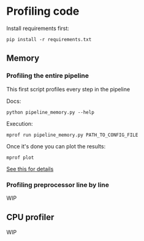 # Profiling code

Install requirements first:

```shell
pip install -r requirements.txt
```

## Memory

### Profiling the entire pipeline

This first script profiles every step in the pipeline

Docs:

```shell
python pipeline_memory.py --help
```

Execution:

```shell
mprof run pipeline_memory.py PATH_TO_CONFIG_FILE
```

Once it's done you can plot the results:

```shell
mprof plot
```

[See this for details](https://github.com/pythonprofilers/memory_profiler)


### Profiling preprocessor line by line

WIP

## CPU profiler

WIP